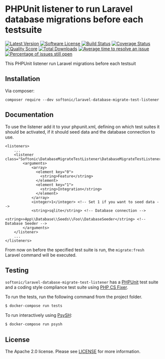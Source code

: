 PHPUnit listener to run Laravel database migrations before each testsuite
=====

[![Latest Version](https://img.shields.io/github/release/softonic/laravel-database-migrate-test-listener.svg?style=flat-square)](https://github.com/softonic/laravel-database-migrate-test-listener/releases)
[![Software License](https://img.shields.io/badge/license-Apache%202.0-blue.svg?style=flat-square)](LICENSE.md)
[![Build Status](https://img.shields.io/travis/softonic/laravel-database-migrate-test-listener/master.svg?style=flat-square)](https://travis-ci.org/softonic/laravel-database-migrate-test-listener)
[![Coverage Status](https://img.shields.io/scrutinizer/coverage/g/softonic/laravel-database-migrate-test-listener.svg?style=flat-square)](https://scrutinizer-ci.com/g/softonic/laravel-database-migrate-test-listener/code-structure)
[![Quality Score](https://img.shields.io/scrutinizer/g/softonic/laravel-database-migrate-test-listener.svg?style=flat-square)](https://scrutinizer-ci.com/g/softonic/laravel-database-migrate-test-listener)
[![Total Downloads](https://img.shields.io/packagist/dt/softonic/laravel-database-migrate-test-listener.svg?style=flat-square)](https://packagist.org/packages/softonic/laravel-database-migrate-test-listener)
[![Average time to resolve an issue](http://isitmaintained.com/badge/resolution/softonic/laravel-database-migrate-test-listener.svg?style=flat-square)](http://isitmaintained.com/project/softonic/guzzle-oauth2-middleware "Average time to resolve an issue")
[![Percentage of issues still open](http://isitmaintained.com/badge/open/softonic/laravel-database-migrate-test-listener.svg?style=flat-square)](http://isitmaintained.com/project/softonic/guzzle-oauth2-middleware "Percentage of issues still open")

This PHPUnit listener run Laravel migrations before each testsuit

Installation
-------

Via composer:
```
composer require --dev softonic/laravel-database-migrate-test-listener
```

Documentation
-------

To use the listener add it to your phpunit.xml, defining on which test suites it should be activated, if it should seed data and the database connection to use.

```
<listeners>
    ...
    <listener class="Softonic\DatabaseMigrateTestListener\DatabaseMigrateTestListener">
        <arguments>
            <array>
              <element key="0">
                <string>Feature</string>
              </element>
              <element key="1">
                <string>Integration</string>
              </element>
            </array>
            <integer>1</integer> <!-- Set 1 if you want to seed data -->
            <string>sqlite</string> <!-- Database connection -->
            <string>>App\\Database\\Seeds\\Foo\\DatabaseSeeder</string> <!-- Database Seeder -->
        </arguments>
    </listener>
    ...
</listeners>
```

From now on before the specified test suite is run, the `migrate:fresh` Laravel command will be executed.

Testing
-------

`softonic/laravel-database-migrate-test-listener` has a [PHPUnit](https://phpunit.de) test suite and a coding style compliance test suite using [PHP CS Fixer](http://cs.sensiolabs.org/).

To run the tests, run the following command from the project folder.

``` bash
$ docker-compose run tests
```

To run interactively using [PsySH](http://psysh.org/):
``` bash
$ docker-compose run psysh
```

License
-------

The Apache 2.0 license. Please see [LICENSE](LICENSE) for more information.

[PSR-2]: http://www.php-fig.org/psr/psr-2/
[PSR-4]: http://www.php-fig.org/psr/psr-4/
